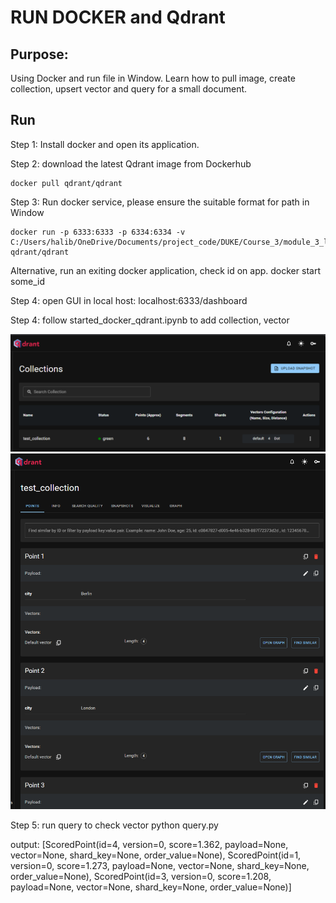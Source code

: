 # RUN DOCKER and Qdrant 

## Purpose:
Using Docker and run file in Window.
Learn how to pull image, create collection, upsert vector and query for a small document.

## Run
Step 1: Install docker and open its application.

Step 2: download the latest Qdrant image from Dockerhub

    docker pull qdrant/qdrant

Step 3: Run docker service, please ensure the suitable format for path in Window

    docker run -p 6333:6333 -p 6334:6334 -v C:/Users/halib/OneDrive/Documents/project_code/DUKE/Course_3/module_3_lab_1/qdrant_storage:/qdrant/storage:z qdrant/qdrant

Alternative, run an exiting docker application, check id on app.
    docker start some_id

Step 4: open GUI in local host: localhost:6333/dashboard

Step 4: follow started_docker_qdrant.ipynb to add collection, vector

![alt text](image.png)
![alt text](image-1.png)

Step 5: run query to check vector
    python query.py

output: [ScoredPoint(id=4, version=0, score=1.362, payload=None, vector=None, shard_key=None, order_value=None), ScoredPoint(id=1, version=0, score=1.273, payload=None, vector=None, shard_key=None, order_value=None), ScoredPoint(id=3, version=0, score=1.208, payload=None, vector=None, shard_key=None, order_value=None)]
